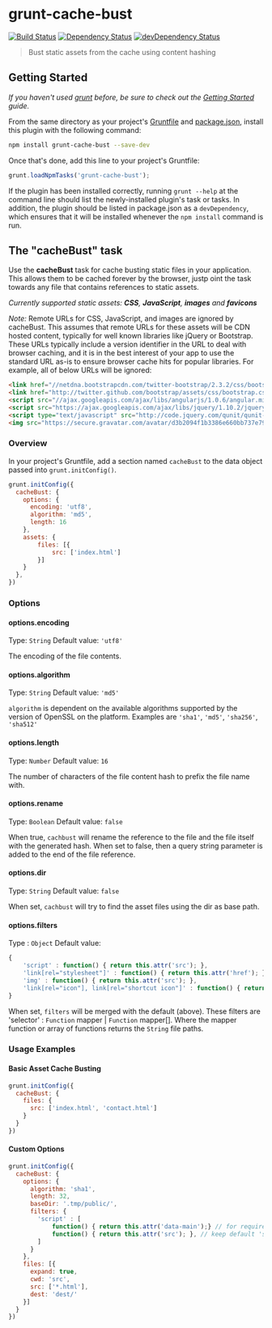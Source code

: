 # grunt-cache-bust

[![Build Status](https://travis-ci.org/hollandben/grunt-cache-bust.png?branch=master)](https://travis-ci.org/hollandben/grunt-cache-bust)
[![Dependency Status](https://david-dm.org/hollandben/grunt-cache-bust.png)](https://david-dm.org/hollandben/grunt-cache-bust)
[![devDependency Status](https://david-dm.org/hollandben/grunt-cache-bust/dev-status.png)](https://david-dm.org/hollandben/grunt-cache-bust#info=devDependencies)

> Bust static assets from the cache using content hashing

## Getting Started
_If you haven't used [grunt][] before, be sure to check out the [Getting Started][] guide._

From the same directory as your project's [Gruntfile][Getting Started] and [package.json][], install this plugin with the following command:

```bash
npm install grunt-cache-bust --save-dev
```

Once that's done, add this line to your project's Gruntfile:

```js
grunt.loadNpmTasks('grunt-cache-bust');
```

If the plugin has been installed correctly, running `grunt --help` at the command line should list the newly-installed plugin's task or tasks. In addition, the plugin should be listed in package.json as a `devDependency`, which ensures that it will be installed whenever the `npm install` command is run.

[grunt]: http://gruntjs.com/
[Getting Started]: https://github.com/gruntjs/grunt/blob/devel/docs/getting_started.md
[package.json]: https://npmjs.org/doc/json.html

## The "cacheBust" task

Use the **cacheBust** task for cache busting static files in your application. This allows them to be cached forever by the browser, justp oint the task towards any file that contains references to static assets.

_Currently supported static assets: **CSS**, **JavaScript**, **images** and **favicons**_

_Note:_ Remote URLs for CSS, JavaScript, and images are ignored by cacheBust.  This assumes that remote URLs for these assets will
be CDN hosted content, typically for well known libraries like jQuery or Bootstrap.  These URLs typically include a version
identifier in the URL to deal with browser caching, and it is in the best interest of your app to use the standard URL as-is
to ensure browser cache hits for popular libraries.  For example, all of below URLs will be ignored:

```html
<link href="//netdna.bootstrapcdn.com/twitter-bootstrap/2.3.2/css/bootstrap-combined.min.css" rel="stylesheet">
<link href="http://twitter.github.com/bootstrap/assets/css/bootstrap.css" rel="stylesheet">
<script src="//ajax.googleapis.com/ajax/libs/angularjs/1.0.6/angular.min.js"></script>
<script src="https://ajax.googleapis.com/ajax/libs/jquery/1.10.2/jquery.min.js"></script>
<script type="text/javascript" src="http://code.jquery.com/qunit/qunit-1.12.0.js"></script>
<img src="https://secure.gravatar.com/avatar/d3b2094f1b3386e660bb737e797f5dcc?s=420" alt="test" />
```

### Overview
In your project's Gruntfile, add a section named `cacheBust` to the data object passed into `grunt.initConfig()`.

```js
grunt.initConfig({
  cacheBust: {
    options: {
      encoding: 'utf8',
      algorithm: 'md5',
      length: 16
    },
    assets: {
        files: [{
            src: ['index.html']
        }]
    }
  },
})
```

### Options

#### options.encoding
Type: `String`
Default value: `'utf8'`

The encoding of the file contents.

#### options.algorithm
Type: `String`
Default value: `'md5'`

`algorithm` is dependent on the available algorithms supported by the version of OpenSSL on the platform. Examples are `'sha1'`, `'md5'`, `'sha256'`, `'sha512'`

#### options.length
Type: `Number`
Default value: `16`

The number of characters of the file content hash to prefix the file name with.

#### options.rename
Type: `Boolean`
Default value: `false`

When true, `cachbust` will rename the reference to the file and the file itself with the generated hash. When set to false, then a query string parameter is added to the end of the file reference.

#### options.dir
Type: `String`
Default value: `false`

When set, `cachbust` will try to find the asset files using the dir as base path.

#### options.filters
Type : `Object`
Default value:
```js
{
    'script' : function() { return this.attr('src'); },
    'link[rel="stylesheet"]' : function() { return this.attr('href'); },
    'img' : function() { return this.attr('src'); },
    'link[rel="icon"], link[rel="shortcut icon"]' : function() { return this.attr('href'); }
}
```

When set, `filters` will be merged with the default (above).  These filters are 'selector' : `Function` mapper | `Function` mapper[].
Where the mapper function or array of functions returns the `String` file paths.

### Usage Examples

#### Basic Asset Cache Busting

```js
grunt.initConfig({
  cacheBust: {
    files: {
      src: ['index.html', 'contact.html']
    }
  }
})
```

#### Custom Options

```js
grunt.initConfig({
  cacheBust: {
    options: {
      algorithm: 'sha1',
      length: 32,
      baseDir: '.tmp/public/',
      filters: {
        'script' : [
            function() { return this.attr('data-main');} // for requirejs mains.js
            function() { return this.attr('src'); }, // keep default 'src' mapper
        ]
      }
    },
    files: [{
      expand: true,
      cwd: 'src',
      src: ['*.html'],
      dest: 'dest/'
    }]
  }
})
```
